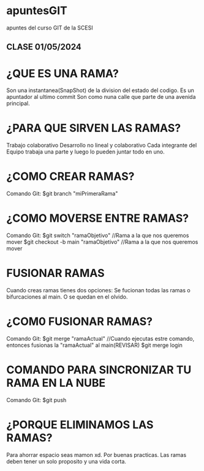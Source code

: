 # apuntesGIT
apuntes del curso GIT de la SCESI
## CLASE 01/05/2024
# ¿QUE ES UNA RAMA?
Son una instantanea(SnapShot) de la division del estado del codigo.
Es un apuntador al ultimo commit
Son como nuna calle que parte de una avenida principal.
# ¿PARA QUE SIRVEN LAS RAMAS?
Trabajo colaborativo
Desarrollo no lineal y colaborativo
Cada integrante del Equipo trabaja una parte y luego lo pueden juntar todo en uno.
# ¿COMO CREAR RAMAS?
Comando Git: $git branch "miPrimeraRama"
# ¿COMO MOVERSE ENTRE RAMAS?
Comando Git: $git switch "ramaObjetivo" //Rama a la que nos queremos mover
             $git checkout -b main "ramaObjetivo" //Rama a la que nos queremos mover
# FUSIONAR RAMAS
Cuando creas ramas tienes dos opciones:
Se fucionan todas las ramas o bifurcaciones al main.
O se quedan en el olvido.
# ¿COM0 FUSIONAR RAMAS?
Comando Git: $git merge "ramaActual" //Cuando ejecutas estre comando, entonces fusionas la "ramaActual" al main(REVISAR) 
             $git merge login
# COMANDO PARA SINCRONIZAR TU RAMA EN LA NUBE
Comando Git: $git push
# ¿PORQUE ELIMINAMOS LAS RAMAS?
Para ahorrar espacio seas mamon xd.
Por buenas practicas.
Las ramas deben tener un solo proposito y una vida corta.

